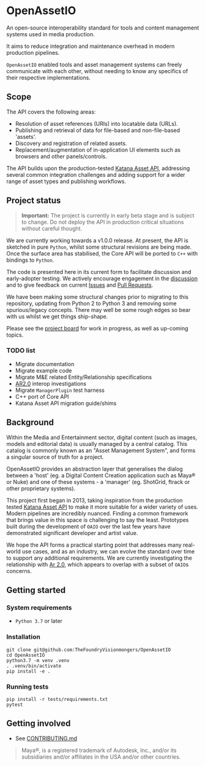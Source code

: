 # OpenAssetIO

An open-source interoperability standard for tools and content management systems used in media production.

It aims to reduce integration and maintenance overhead in modern production pipelines.

`OpenAssetIO` enabled tools and asset management systems can freely communicate with each other, without needing to know any specifics of their respective implementations.

## Scope

The API covers the following areas:
 - Resolution of asset references (URIs) into locatable data (URLs).
 - Publishing and retrieval of data for file-based and non-file-based 'assets'.
 - Discovery and registration of related assets.
 - Replacement/augmentation of in-application UI elements such as browsers and other panels/controls.

The API builds upon the production-tested [Katana Asset API](https://learn.foundry.com/test/katana/4.0/Content/tg/asset_management_system_plugin_api/asset_management_system.html), addressing several common integration challenges and adding support for a wider range of asset types and publishing workflows.

## Project status

> **Important:** The project is currently in early beta stage and is subject to change. Do not deploy the API in production critical situations without careful thought.

We are currently working towards a v1.0.0 release. At present, the API is sketched in pure `Python`, whilst some structural revisions are being made. Once the surface area has stabilised, the Core API will be ported to `C++` with bindings to `Python`.

The code is presented here in its current form to facilitate discussion and early-adopter testing. We actively encourage engagement in the [discussion](https://github.com/TheFoundryVisionmongers/OpenAssetIO/discussions) and to give feedback on current [Issues](https://github.com/TheFoundryVisionmongers/OpenAssetIO/issues) and [Pull Requests](https://github.com/TheFoundryVisionmongers/OpenAssetIO/pulls).

We have been making some structural changes prior to migrating to this repository, updating from Python 2 to Python 3 and removing some spurious/legacy concepts. There may well be some rough edges so bear with us whilst we get things ship-shape.

Please see the [project board](https://github.com/TheFoundryVisionmongers/OpenAssetIO/projects/1) for work in progress, as well as up-coming topics.

### TODO list
 - Migrate documentation
 - Migrate example code
 - Migrate M&E related Entity/Relationship specifications
 - [AR2.0](https://graphics.pixar.com/usd/docs/668045551.html) interop investigations
 - Migrate `ManagerPlugin` test harness
 - C++ port of Core API
 - Katana Asset API migration guide/shims

## Background

Within the Media and Entertainment sector, digital content (such as images, models and editorial data) is usually managed by a central catalog. This catalog is commonly known as an "Asset Management System", and forms a singular source of truth for a project.

OpenAssetIO provides an abstraction layer that generalises the dialog between a 'host' (eg. a Digital Content Creation application such as Maya&reg; or Nuke) and one of these systems - a 'manager' (eg. ShotGrid, ftrack or other proprietary systems).

This project first began in 2013, taking inspiration from the production tested [Katana Asset API](https://learn.foundry.com/test/katana/4.0/Content/tg/asset_management_system_plugin_api/asset_management_system.html) to make it more suitable for a wider variety of uses. Modern pipelines are incredibly nuanced. Finding a common framework that brings value in this space is challenging to say the least. Prototypes built during the development of `OAIO` over the last few years have demonstrated significant developer and artist value.

We hope the API forms a practical starting point that addresses many real-world use cases, and as an industry, we can evolve the standard over time to support any additional requirements. We are currently investigating the relationship with [Ar 2.0](https://graphics.pixar.com/usd/docs/668045551.html), which appears to overlap with a subset of `OAIO`s concerns.

## Getting started

### System requirements
- `Python 3.7` or later

### Installation
```
git clone git@github.com:TheFoundryVisionmongers/OpenAssetIO
cd OpenAssetIO
python3.7 -m venv .venv
. .venv/bin/activate
pip install -e .
```

### Running tests
```
pip install -r tests/requirements.txt
pytest
```

## Getting involved
- See [CONTRIBUTING.md](CONTRIBUTING.md)


> Maya&reg;, is a registered trademark of Autodesk, Inc., and/or its subsidiaries and/or affiliates in the USA and/or other countries.
